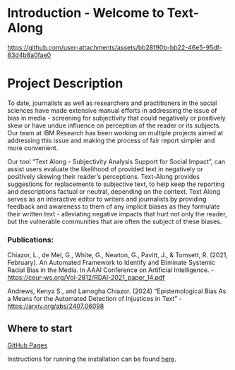 # **Introduction** - Welcome to Text-Along

https://github.com/user-attachments/assets/bb28f90b-bb22-46e5-95df-83d4b8a0fae0


# **Project Description**

To date, journalists as well as researchers and practitioners in the social sciences have made extensive manual efforts in addressing the issue of bias in media - screening for subjectivity that could negatively or positively skew or have undue influence on perception of the reader or its subjects. Our team at IBM Research has been working on multiple projects aimed at addressing this issue and making the process of fair report simpler and more convenient. 

Our tool “Text Along - Subjectivity Analysis Support for Social Impact”, can assist users evaluate the likelihood of provided text in negatively or positively skewing their reader’s perceptions.  Text-Along provides suggestions for replacements to subjective text, to help keep the reporting and descriptions factual or neutral, depending on the context. Text Along serves as an interactive editor to writers and journalists by providing feedback and awareness to them of any implicit biases as they formulate their written text - alleviating negative impacts that hurt not only the reader, but the vulnerable communities that are often the subject of these biases.
 
### Publications:
Chiazor, L., de Mel, G., White, G., Newton, G., Pavitt, J., & Tomsett, R. (2021, February). An Automated Framework to Identify and Eliminate Systemic Racial Bias in the Media. In AAAI Conference on Artificial Intelligence. -  https://ceur-ws.org/Vol-2812/RDAI-2021_paper_14.pdf

Andrews, Kenya S., and Lamogha Chiazor. (2024) “Epistemological Bias As a Means for the Automated Detection of Injustices in Text” - https://arxiv.org/abs/2407.06098

## **Where to start** 

[GitHub Pages](https://ibm.github.io/text-along/)

Instructions for running the installation can be found [here](https://github.com/IBM/text-along/blob/main/t4jbias-backend/README.md).
